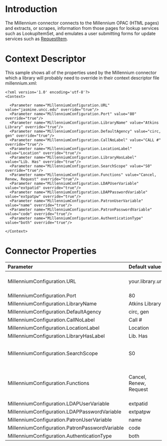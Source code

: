 # Introduction #

The Millennium connector connects to the Millennium OPAC (HTML pages) and extracts, or scrapes, information from those pages for lookup services such as LookupItemSet, and emulates a user submitting forms for update services such as [RequestItem](requestItemNotes.md).

# Context Descriptor #
This sample shows all of the properties used by the Millennium connector which a library will probably need to override in their context descriptor file millennium.xml:
```
<?xml version='1.0' encoding='utf-8'?>
<Context>

  <Parameter name="MillenniumConfiguration.URL" value="jasmine.uncc.edu" override="true"/>
  <Parameter name="MillenniumConfiguration.Port" value="80" override="true"/>
  <Parameter name="MillenniumConfiguration.LibraryName" value="Atkins Library" override="true"/>
  <Parameter name="MillenniumConfiguration.DefaultAgency" value="circ, gen" override="true"/>
  <Parameter name="MillenniumConfiguration.CallNoLabel" value="CALL #" override="true"/>
  <Parameter name="MillenniumConfiguration.LocationLabel" value="Location" override="true"/>
  <Parameter name="MillenniumConfiguration.LibraryHasLabel" value="Lib. Has" override="true"/>
  <Parameter name="MillenniumConfiguration.SearchScope" value="S0" override="true"/>
  <Parameter name="MillenniumConfiguration.Functions" value="Cancel, Renew, Request" override="true"/>
  <Parameter name="MillenniumConfiguration.LDAPUserVariable" value="extpatid" override="true"/>
  <Parameter name="MillenniumConfiguration.LDAPPasswordVariable" value="extpatpw" override="true"/>
  <Parameter name="MillenniumConfiguration.PatronUserVariable" value="name" override="true"/>
  <Parameter name="MillenniumConfiguration.PatronPasswordVariable" value="code" override="true"/>
  <Parameter name="MillenniumConfiguration.AuthenticationType" value="both" override="true"/>

</Context>

```
# Connector Properties #
|Parameter|Default value|Notes|
|:--------|:------------|:----|
|MillenniumConfiguration.URL|your.library.url|This is the URL of the library's OPAC, e.g. jasmine.uncc.edu. Do not include the protocol or the port, e.g. `http:80//`.|
|MillenniumConfiguration.Port|80           |This is the port for the library's OPAC, typically `80`.|
|MillenniumConfiguration.LibraryName|Atkins Library|This is your library name|
|MillenniumConfiguration.DefaultAgency|circ, gen    |This is your Agency and also pickup location|
|MillenniumConfiguration.CallNoLabel|Call #       |This is the format of your library for call number|
|MillenniumConfiguration.LocationLabel|Location     |This is the format of your library for location|
|MillenniumConfiguration.LibraryHasLabel|Lib. Has     |This is the format of your library for Library Has|
|MillenniumConfiguration.SearchScope|S0           |(Zero not Capital O). This is the format of your library setup. Usually S0 or S1. If you login into your library website, you can see on the address bar: http://yourLibraryURL/patroninfo~S0/SomeNumber/top|
|MillenniumConfiguration.Functions|Cancel, Renew, Request|III supports Renew Item, Request Item, Cancel Request Item.  However, it depends on each library's setting; some libraries does not support renew item. You can login into your library and check what function they support.|
|MillenniumConfiguration.LDAPUserVariable|extpatid     |Your Variable of LDAP User Name|
|MillenniumConfiguration.LDAPPasswordVariable|extpatpw     |Your Variable of LDAP Password|
|MillenniumConfiguration.PatronUserVariable|name         |Your Variable of III Patron User Name|
|MillenniumConfiguration.PatronPasswordVariable|code         |Your Variable of III patron User Password|
|MillenniumConfiguration.AuthenticationType|both         |If your Library support both LDAP and Patron Login|
